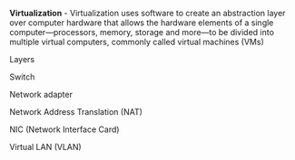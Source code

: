 **Virtualization** - Virtualization uses software to create an abstraction layer over computer hardware that allows the hardware elements of a single computer—processors, memory, storage and more—to be divided into multiple virtual computers, commonly called virtual machines (VMs)

Layers

Switch

Network adapter

Network Address Translation (NAT)

NIC (Network Interface Card)

Virtual LAN (VLAN)
